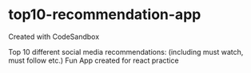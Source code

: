 # top10-recommendation-app
Created with CodeSandbox

Top 10 different social media recommendations: (including must watch, must follow etc.) 
Fun App created for react practice
